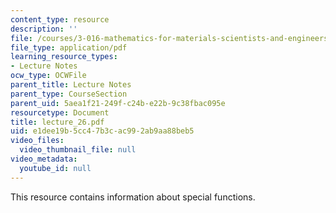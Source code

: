 ```yaml
---
content_type: resource
description: ''
file: /courses/3-016-mathematics-for-materials-scientists-and-engineers-fall-2005/e1dee19b5cc47b3cac992ab9aa88beb5_lecture_26.pdf
file_type: application/pdf
learning_resource_types:
- Lecture Notes
ocw_type: OCWFile
parent_title: Lecture Notes
parent_type: CourseSection
parent_uid: 5aea1f21-249f-c24b-e22b-9c38fbac095e
resourcetype: Document
title: lecture_26.pdf
uid: e1dee19b-5cc4-7b3c-ac99-2ab9aa88beb5
video_files:
  video_thumbnail_file: null
video_metadata:
  youtube_id: null
---
```

This resource contains information about special functions.